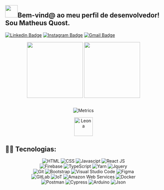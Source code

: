 ## <img height="40" src="[https://tenor.com/view/dev-gif-23299500](https://c.tenor.com/o6aj3W2I7rMAAAAC/dev.gif)"/>Bem-vind@ ao meu perfil de desenvolvedor! Sou Matheus Quost.
[![Linkedin Badge](https://img.shields.io/badge/-matheusquost-blue?style=flat&logo=Linkedin&logoColor=white&link=https://www.linkedin.com/in/-/)](https://www.linkedin.com/in/matheusquost/)
[![Instagram Badge](https://img.shields.io/badge/-@matheusquost-purple?style=flat&logo=instagram&logoColor=white&link=https://instagram.com/matheus_quost/)](https://instagram.com/matheus_quost)
[![Gmail Badge](https://img.shields.io/badge/-matheusquost-c14438?style=flat&logo=Gmail&logoColor=white&link=mailto:matheusquost@pm.me)](mailto:matheusquost@pm.me)


<div align="center">
  <img height="180em" src="https://github-readme-stats.vercel.app/api?username=Quost&theme=dark" />
  <img height="180em" src="https://github-readme-stats.vercel.app/api/top-langs/?username=Quost&layout=compact&card_width=300&theme=dark" />
</div>


##

<div align="center">
    
![Metrics](https://metrics.lecoq.io/Quost?template=classic&base.header=0&gists=1&lines=1&config.timezone=America%2FToronto)
    
</div>

<div align="center">
  <img height="60em" alt="Leona" src="https://codingislove.com/wp-content/uploads/2015/12/codinglovenew.png">
</div>

## 👩‍💻 Tecnologias:

<div align="center">

<div align="center">
  <img title="HTML-5" alt="HTML" src="https://img.shields.io/badge/HTML5-E34F26?style=for-the-badge&logo=html5&logoColor=white" />
  <img title="CSS-3" alt="CSS" src="https://img.shields.io/badge/CSS3-1572B6?style=for-the-badge&logo=css3&logoColor=white" />
  <img title="JavaScript" alt="Javascipt" src="https://img.shields.io/badge/JavaScript-F7DF1E?style=for-the-badge&logo=javascript&logoColor=black" />
  <img title="ReactJS" alt="React JS" src="https://img.shields.io/badge/React-20232A?style=for-the-badge&logo=react&logoColor=61DAFB" />
  <br>
  <img title="Firebase" alt="Firebase" src="https://img.shields.io/badge/firebase-ffca28?style=for-the-badge&logo=firebase&logoColor=black" />
  <img title="TypeScript" alt"TypeScript" src="https://img.shields.io/badge/TypeScript-007ACC?style=for-the-badge&logo=typescript&logoColor=white" />
  <img title="Yarn" alt="Yarn" src="https://img.shields.io/badge/Yarn-2C8EBB?style=for-the-badge&logo=yarn&logoColor=white" />
  <img title="Jquery" alt="Jquery" src="https://img.shields.io/badge/jquery-1e2e3b?style=for-the-badge&logo=jquery&logoColor=21ace2" />
  <br>
  <img title="Git" alt="Git" src="https://img.shields.io/badge/Git-F05032?style=for-the-badge&logo=git&logoColor=white" />
  <img title="Bootstrap" alt="Bootstrap" src="https://img.shields.io/badge/Bootstrap-blueviolet?style=for-the-badge&logo=bootstrap&logoColor=white" />
  <img title="VS Code" alt="Visual Studio Code" src="https://img.shields.io/badge/Visual_Studio_Code-0078D4?style=for-the-badge&logo=visual%20studio%20code&logoColor=white" />
  <img title="Figma" alt="Figma" src="https://img.shields.io/badge/Figma-F24E1E?style=for-the-badge&logo=figma&logoColor=white" />
  <br>
  <img title="GitLab" alt="GitLab" src="https://img.shields.io/badge/GitLab-ffc659?style=for-the-badge&logo=gitlab&logoColor=white" />
  <img title="IoT" alt="IoT" src="https://img.shields.io/badge/iot-fff?style=for-the-badge&logo=iot&logoColor=white" />
  <img title="Amazon Web Services" alt="Amazon Web Services" src="https://img.shields.io/badge/Amazon_Web_Services-f7991f?style=for-the-badge&logo=amazon&logoColor=white" />
  <img title="Docker" alt="Docker" src="https://img.shields.io/badge/Docker-1766a5?style=for-the-badge&logo=docker&logoColor=white" />
  <br>
  <img title="Postman" alt="Postman" src="https://img.shields.io/badge/Postman-f26b3a?style=for-the-badge&logo=postman&logoColor=white" />
  <img title="Cypress" alt="Cypress" src="https://img.shields.io/badge/Cypress-24262e?style=for-the-badge&logo=cypress&logoColor=white" />
  <img title="Arduino" alt="Arduino" src="https://img.shields.io/badge/Arduino-16828d?style=for-the-badge&logo=arduino&logoColor=white" />
  <img title="Json" alt="Json" src="https://img.shields.io/badge/Json-272727?style=for-the-badge&logo=json&logoColor=white" />
  
  
</div>
    
</div>

<!--
**Quost/Quost** is a ✨ _special_ ✨ repository because its `README.md` (this file) appears on your GitHub profile.

Here are some ideas to get you started:

- 🔭 I’m currently working on ...
- 🌱 I’m currently learning ...
- 👯 I’m looking to collaborate on ...
- 🤔 I’m looking for help with ...
- 💬 Ask me about ...
- 📫 How to reach me: ...
- 😄 Pronouns: ...
- ⚡ Fun fact: ...
-->
